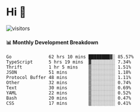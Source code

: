 # Hi 👋
 
![visitors](https://visitor-badge.glitch.me/badge?page_id=sorcererxw.sorcererx)

#### 📊 Monthly Development Breakdown

<!--START_SECTION:waka-->
```text
Go              62 hrs 10 mins ████████▓░ 85.57%
TypeScript      5 hrs 19 mins  ▓░░░░░░░░░ 7.34%
Thrift          1 hr 5 mins    ▒░░░░░░░░░ 1.51%
JSON            51 mins        ▒░░░░░░░░░ 1.18%
Protocol Buffer 48 mins        ▒░░░░░░░░░ 1.11%
Other           32 mins        ▒░░░░░░░░░ 0.74%
Text            30 mins        ▒░░░░░░░░░ 0.69%
YAML            22 mins        ▒░░░░░░░░░ 0.52%
Bash            20 mins        ▒░░░░░░░░░ 0.47%
CSS             17 mins        ▒░░░░░░░░░ 0.41%
```
<!--END_SECTION:waka-->
